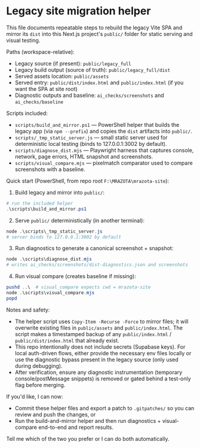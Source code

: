 # Legacy site migration helper

This file documents repeatable steps to rebuild the legacy Vite SPA and mirror its `dist` into this Next.js project's `public/` folder for static serving and visual testing.

Paths (workspace-relative):
- Legacy source (if present): `public/legacy_full` 
- Legacy build output (source of truth): `public/legacy_full/dist`
- Served assets location: `public/assets`
- Served entry: `public/dist/index.html` and `public/index.html` (if you want the SPA at site root)
- Diagnostic outputs and baseline: `ai_checks/screenshots` and `ai_checks/baseline`

Scripts included:
- `scripts/build_and_mirror.ps1` — PowerShell helper that builds the legacy app (via `npm --prefix`) and copies the `dist` artifacts into `public/`.
- `scripts/_tmp_static_server.js` — small static server used for deterministic local testing (binds to 127.0.0.1:3002 by default).
- `scripts/diagnose_dist.mjs` — Playwright harness that captures console, network, page errors, HTML snapshot and screenshots.
- `scripts/visual_compare.mjs` — pixelmatch comparator used to compare screenshots with a baseline.

Quick start (PowerShell, from repo root `F:\MRAZOTA\mrazota-site`):

1) Build legacy and mirror into `public/`:

```powershell
# run the included helper
.\scripts\build_and_mirror.ps1
```

2) Serve `public/` deterministically (in another terminal):

```powershell
node .\scripts\_tmp_static_server.js
# server binds to 127.0.0.1:3002 by default
```

3) Run diagnostics to generate a canonical screenshot + snapshot:

```powershell
node .\scripts\diagnose_dist.mjs
# writes ai_checks/screenshots/dist-diagnostics.json and screenshots
```

4) Run visual compare (creates baseline if missing):

```powershell
pushd ..\  # visual_compare expects cwd = mrazota-site
node .\scripts\visual_compare.mjs
popd
```

Notes and safety:
- The helper script uses `Copy-Item -Recurse -Force` to mirror files; it will overwrite existing files in `public/assets` and `public/index.html`. The script makes a timestamped backup of any `public/index.html` / `public/dist/index.html` that already exist.
- This repo intentionally does not include secrets (Supabase keys). For local auth-driven flows, either provide the necessary env files locally or use the diagnostic bypass present in the legacy source (only used during debugging).
- After verification, ensure any diagnostic instrumentation (temporary console/postMessage snippets) is removed or gated behind a test-only flag before merging.

If you'd like, I can now:
- Commit these helper files and export a patch to `.gitpatches/` so you can review and push the changes, or
- Run the build-and-mirror helper and then run diagnostics + visual-compare end-to-end and report results.

Tell me which of the two you prefer or I can do both automatically.